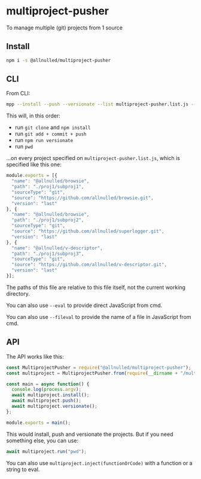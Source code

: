 # multiproject-pusher

To manage multiple (git) projects from 1 source

## Install

```sh
npm i -s @allnulled/multiproject-pusher
```

## CLI

From CLI:

```sh
mpp --install --push --versionate --list multiproject-pusher.list.js --command pwd
```

This will, in this order:

  - run `git clone` and `npm install`
  - run `git add + commit + push`
  - run `npm run versionate`
  - run `pwd`
  
...on every project specified on `multiproject-pusher.list.js`, which is specified like this one:

```js
module.exports = [{
  "name": "@allnulled/browsie",
  "path": "./proj1/subproj1",
  "sourceType": "git",
  "source": "https://github.com/allnulled/browsie.git",
  "version": "last"
}, {
  "name": "@allnulled/browsie",
  "path": "./proj1/subproj2",
  "sourceType": "git",
  "source": "https://github.com/allnulled/superlogger.git",
  "version": "last"
}, {
  "name": "@allnulled/v-descriptor",
  "path": "./proj1/subproj3",
  "sourceType": "git",
  "source": "https://github.com/allnulled/v-descriptor.git",
  "version": "last"
}];
```

The paths of this file are relative to this file itself, not the current working directory.

You can also use `--eval` to provide direct JavaScript from cmd.

You can also use `--fileval` to provide the name of a file in JavaScript from cmd.

## API

The API works like this:

```js
const MultiprojectPusher = require("@allnulled/multiproject-pusher");
const multiproject = MultiprojectPusher.from(require(__dirname + "/multiproject-list.js"), __dirname);

const main = async function() {
  console.log(process.argv);
  await multiproject.install();
  await multiproject.push();
  await multiproject.versionate();
};

module.exports = main();
```

This would install, push and versionate the projects. But if you need something else, you can use:

```js
await multiproject.run("pwd");
```

You can also use `multiproject.inject(functionOrCode)` with a function or a string to eval.
